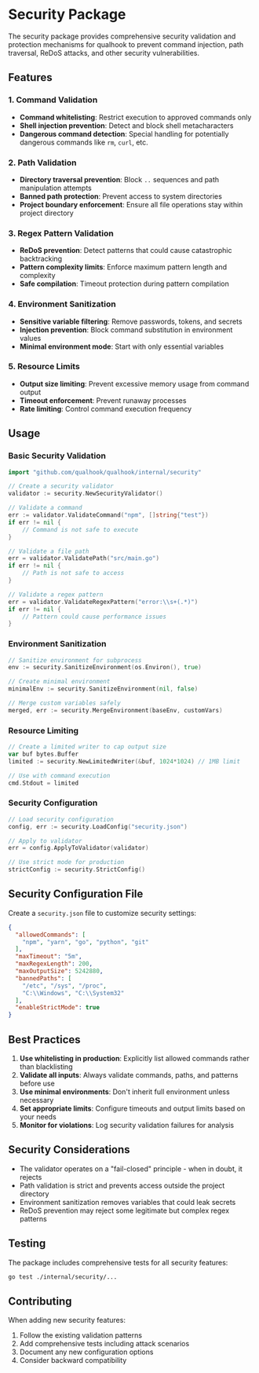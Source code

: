 # Security Package

The security package provides comprehensive security validation and protection mechanisms for qualhook to prevent command injection, path traversal, ReDoS attacks, and other security vulnerabilities.

## Features

### 1. Command Validation
- **Command whitelisting**: Restrict execution to approved commands only
- **Shell injection prevention**: Detect and block shell metacharacters
- **Dangerous command detection**: Special handling for potentially dangerous commands like `rm`, `curl`, etc.

### 2. Path Validation  
- **Directory traversal prevention**: Block `..` sequences and path manipulation attempts
- **Banned path protection**: Prevent access to system directories
- **Project boundary enforcement**: Ensure all file operations stay within project directory

### 3. Regex Pattern Validation
- **ReDoS prevention**: Detect patterns that could cause catastrophic backtracking
- **Pattern complexity limits**: Enforce maximum pattern length and complexity
- **Safe compilation**: Timeout protection during pattern compilation

### 4. Environment Sanitization
- **Sensitive variable filtering**: Remove passwords, tokens, and secrets
- **Injection prevention**: Block command substitution in environment values
- **Minimal environment mode**: Start with only essential variables

### 5. Resource Limits
- **Output size limiting**: Prevent excessive memory usage from command output
- **Timeout enforcement**: Prevent runaway processes
- **Rate limiting**: Control command execution frequency

## Usage

### Basic Security Validation

```go
import "github.com/qualhook/qualhook/internal/security"

// Create a security validator
validator := security.NewSecurityValidator()

// Validate a command
err := validator.ValidateCommand("npm", []string{"test"})
if err != nil {
    // Command is not safe to execute
}

// Validate a file path
err = validator.ValidatePath("src/main.go")
if err != nil {
    // Path is not safe to access
}

// Validate a regex pattern
err = validator.ValidateRegexPattern("error:\\s+(.*)")
if err != nil {
    // Pattern could cause performance issues
}
```

### Environment Sanitization

```go
// Sanitize environment for subprocess
env := security.SanitizeEnvironment(os.Environ(), true)

// Create minimal environment
minimalEnv := security.SanitizeEnvironment(nil, false)

// Merge custom variables safely
merged, err := security.MergeEnvironment(baseEnv, customVars)
```

### Resource Limiting

```go
// Create a limited writer to cap output size
var buf bytes.Buffer
limited := security.NewLimitedWriter(&buf, 1024*1024) // 1MB limit

// Use with command execution
cmd.Stdout = limited
```

### Security Configuration

```go
// Load security configuration
config, err := security.LoadConfig("security.json")

// Apply to validator
err = config.ApplyToValidator(validator)

// Use strict mode for production
strictConfig := security.StrictConfig()
```

## Security Configuration File

Create a `security.json` file to customize security settings:

```json
{
  "allowedCommands": [
    "npm", "yarn", "go", "python", "git"
  ],
  "maxTimeout": "5m",
  "maxRegexLength": 200,
  "maxOutputSize": 5242880,
  "bannedPaths": [
    "/etc", "/sys", "/proc", 
    "C:\\Windows", "C:\\System32"
  ],
  "enableStrictMode": true
}
```

## Best Practices

1. **Use whitelisting in production**: Explicitly list allowed commands rather than blacklisting
2. **Validate all inputs**: Always validate commands, paths, and patterns before use
3. **Use minimal environments**: Don't inherit full environment unless necessary
4. **Set appropriate limits**: Configure timeouts and output limits based on your needs
5. **Monitor for violations**: Log security validation failures for analysis

## Security Considerations

- The validator operates on a "fail-closed" principle - when in doubt, it rejects
- Path validation is strict and prevents access outside the project directory
- Environment sanitization removes variables that could leak secrets
- ReDoS prevention may reject some legitimate but complex regex patterns

## Testing

The package includes comprehensive tests for all security features:

```bash
go test ./internal/security/...
```

## Contributing

When adding new security features:
1. Follow the existing validation patterns
2. Add comprehensive tests including attack scenarios
3. Document any new configuration options
4. Consider backward compatibility